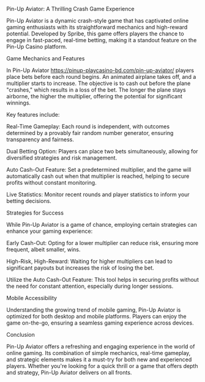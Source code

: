 Pin-Up Aviator: A Thrilling Crash Game Experience

Pin-Up Aviator is a dynamic crash-style game that has captivated online gaming enthusiasts with its straightforward mechanics and high-reward potential. Developed by Spribe, this game offers players the chance to engage in fast-paced, real-time betting, making it a standout feature on the Pin-Up Casino platform.

Game Mechanics and Features

In Pin-Up Aviator https://pinup-playcasino-bd.com/pin-up-aviator/ players place bets before each round begins. An animated airplane takes off, and a multiplier starts to increase. The objective is to cash out before the plane "crashes," which results in a loss of the bet. The longer the plane stays airborne, the higher the multiplier, offering the potential for significant winnings.

Key features include:

Real-Time Gameplay: Each round is independent, with outcomes determined by a provably fair random number generator, ensuring transparency and fairness.

Dual Betting Option: Players can place two bets simultaneously, allowing for diversified strategies and risk management.

Auto Cash-Out Feature: Set a predetermined multiplier, and the game will automatically cash out when that multiplier is reached, helping to secure profits without constant monitoring.

Live Statistics: Monitor recent rounds and player statistics to inform your betting decisions.

Strategies for Success

While Pin-Up Aviator is a game of chance, employing certain strategies can enhance your gaming experience:

Early Cash-Out: Opting for a lower multiplier can reduce risk, ensuring more frequent, albeit smaller, wins.

High-Risk, High-Reward: Waiting for higher multipliers can lead to significant payouts but increases the risk of losing the bet.

Utilize the Auto Cash-Out Feature: This tool helps in securing profits without the need for constant attention, especially during longer sessions.

Mobile Accessibility

Understanding the growing trend of mobile gaming, Pin-Up Aviator is optimized for both desktop and mobile platforms. Players can enjoy the game on-the-go, ensuring a seamless gaming experience across devices.

Conclusion

Pin-Up Aviator offers a refreshing and engaging experience in the world of online gaming. Its combination of simple mechanics, real-time gameplay, and strategic elements makes it a must-try for both new and experienced players. Whether you're looking for a quick thrill or a game that offers depth and strategy, Pin-Up Aviator delivers on all fronts.
